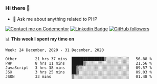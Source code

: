 ### Hi there 👋

<!--
**mustafaculban/mustafaculban** is a ✨ _special_ ✨ repository because its `README.md` (this file) appears on your GitHub profile.

Here are some ideas to get you started:

- 🌱 I’m currently learning ...
- 👯 I’m looking to collaborate on ...
- 🤔 I’m looking for help with ...
- 📫 How to reach me: ...
- 😄 Pronouns: ...
- ⚡ Fun fact: ...

-->
- 💬 Ask me about anything related to PHP

[![Contact me on Codementor](https://www.codementor.io/m-badges/karamusluk/book-session.svg)](https://www.codementor.io/@karamusluk?refer=badge)
[![Linkedin Badge](https://img.shields.io/badge/-Mustafa%20Culban-blue?style=social&logo=Linkedin&logoColor=blue&link=https://www.linkedin.com/in/mustafaculban/)](https://www.linkedin.com/in/mustafaculban/) 
[![GitHub followers](https://img.shields.io/github/followers/karamusluk?label=Follow&style=social)](https://github.com/karamusluk/?tab=follow)


📊 **This week I spent my time on**
<!--START_SECTION:waka-->
```text
Week: 24 December, 2020 - 31 December, 2020

Other        21 hrs 37 mins  ██████████████▒░░░░░░░░░░   56.88 % 
PHP          8 hrs 11 mins   █████▒░░░░░░░░░░░░░░░░░░░   21.56 % 
JavaScript   3 hrs 38 mins   ██▒░░░░░░░░░░░░░░░░░░░░░░   09.57 % 
JSX          3 hrs 25 mins   ██▒░░░░░░░░░░░░░░░░░░░░░░   09.03 % 
JSON         33 mins         ▒░░░░░░░░░░░░░░░░░░░░░░░░   01.48 % 
```
<!--END_SECTION:waka-->


